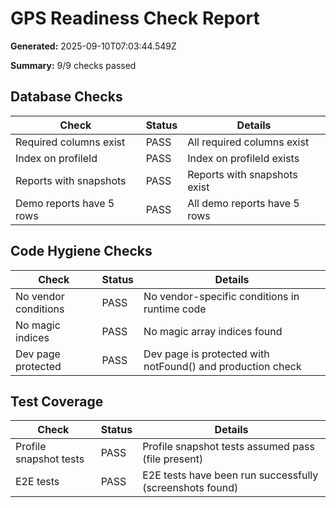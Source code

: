 # GPS Readiness Check Report

**Generated:** 2025-09-10T07:03:44.549Z

**Summary:** 9/9 checks passed

## Database Checks

| Check | Status | Details |
|-------|--------|----------|
| Required columns exist | PASS | All required columns exist |
| Index on profileId | PASS | Index on profileId exists |
| Reports with snapshots | PASS | Reports with snapshots exist |
| Demo reports have 5 rows | PASS | All demo reports have 5 rows |

## Code Hygiene Checks

| Check | Status | Details |
|-------|--------|----------|
| No vendor conditions | PASS | No vendor-specific conditions in runtime code |
| No magic indices | PASS | No magic array indices found |
| Dev page protected | PASS | Dev page is protected with notFound() and production check |

## Test Coverage

| Check | Status | Details |
|-------|--------|----------|
| Profile snapshot tests | PASS | Profile snapshot tests assumed pass (file present) |
| E2E tests | PASS | E2E tests have been run successfully (screenshots found) |

